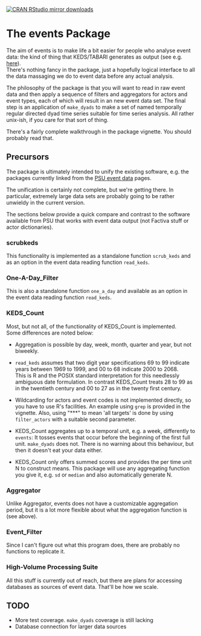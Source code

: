 [![CRAN RStudio mirror downloads](http://cranlogs.r-pkg.org/badges/events)](http://cranlogs.r-pkg.org/badges/events)

# The events Package

The aim of events is to make life a bit easier for people who
analyse event data: the kind of thing that KEDS/TABARI generates as
output (see e.g. [here](http://eventdata.psu.edu)).  
There's nothing fancy in the package, just a hopefully logical
interface to all the data massaging we do to event data
before any actual analysis.

The philosophy of the package is that you will want to read in raw
event data and then apply a sequence of filters and aggregators for
actors and event types, each of which will result in an new event data set.
The final step is an application of `make_dyads` to make a set of named 
temporally regular directed dyad time series suitable for time series analysis.
All rather unix-ish, if you care for that sort of thing.

There's a fairly complete walkthrough in the package vignette.  You
should probably read that.

## Precursors

The package is ultimately intended to unify the existing software,
e.g.  the packages currently linked from the [PSU event
data](http://eventdata.psu.edu/software.dir/utilities.html) pages.

The unification is certainly not complete, but we're getting there.
In particular, extremely large data sets are probably going to be
rather unwieldy in the current version.

The sections below provide a quick compare and contrast to the 
software available from PSU that works with event data output 
(not Factiva stuff or actor dictionaries).

### scrubkeds

This functionality is implemented as a standalone function
`scrub_keds` and as an option in the event data reading function
`read_keds`.

### One-A-Day_Filter

This is also a standalone function `one_a_day` and available as an
option in the event data reading function `read_keds`.

### KEDS_Count

Most, but not all, of the functionality of KEDS_Count is implemented.  
Some differences are noted below:

 * Aggregation is possible by day, week, month, quarter and year, but
   not biweekly.

 * `read_keds` assumes that two digit year specifications 69 to 99
   indicate years between 1969 to 1999, and 00 to 68 indicate 2000 to 2068.  
   This is R and the POSIX standard interpretation for this needlessly
   ambiguous date formulation.  In contrast KEDS_Count treats 28 to 99 as 
   in the twentieth century and 00 to 27 as in the twenty first century.

 * Wildcarding for actors and event codes is not implemented
   directly, so you have to use R's facilities.  An example using
   `grep` is provided in the vignette.  Also, using "***" to mean 'all
   targets' is done by using `filter_actors` with a suitable second
   parameter.

 * KEDS_Count aggregates up to a temporal unit, e.g. a week,
   differently to `events`:  It tosses events that occur before the
   beginning of the first full unit.  `make_dyads` does not.
   There is no warning about this behaviour, but then it doesn't eat
   your data either.

 * KEDS_Count only offers summed scores and provides the per time unit
   N to construct means.  This package will use any aggregating function
   you give it, e.g. `sd` or `median` and also automatically generate
   N.
   
### Aggregator

Unlike Aggregator, events does not have a customizable aggregation
period, but it is a lot more flexible about what the aggregation
function is (see above).

### Event_Filter

Since I can't figure out what this program does, there are probably no
functions to replicate it.

### High-Volume Processing Suite

All this stuff is currently out of reach, but there are plans for
accessing databases as sources of event data.  That'll be how we scale.


## TODO 

 * More test coverage.  `make_dyads` coverage is still lacking
 * Database connection for larger data sources

